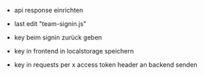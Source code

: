 - api response einrichten
- last edit "team-signin.js"

- key beim signin zurück geben
- key in frontend in localstorage speichern
- key in requests per x access token header an backend senden